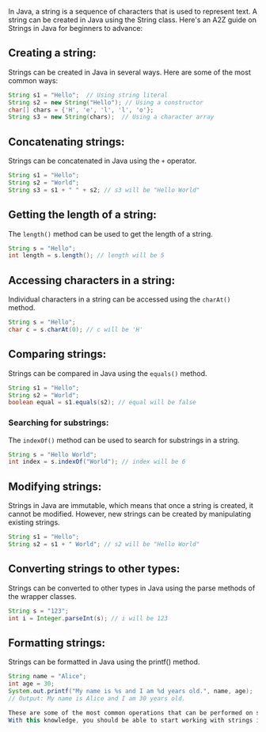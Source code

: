 
In Java, a string is a sequence of characters that is used to represent text. A string can be created in Java using the String class. Here's an A2Z guide on Strings in Java for beginners to advance:

## Creating a string:
Strings can be created in Java in several ways. Here are some of the most common ways:

```java
String s1 = "Hello";  // Using string literal
String s2 = new String("Hello"); // Using a constructor
char[] chars = {'H', 'e', 'l', 'l', 'o'};
String s3 = new String(chars);  // Using a character array
```

## Concatenating strings:
Strings can be concatenated in Java using the `+` operator.

```java
String s1 = "Hello";
String s2 = "World";
String s3 = s1 + " " + s2; // s3 will be "Hello World"
```

## Getting the length of a string:
The `length()` method can be used to get the length of a string.

```java
String s = "Hello";
int length = s.length(); // length will be 5
```

## Accessing characters in a string:
Individual characters in a string can be accessed using the `charAt()` method.

```java
String s = "Hello";
char c = s.charAt(0); // c will be 'H'
```
## Comparing strings:
Strings can be compared in Java using the `equals()` method.

```java
String s1 = "Hello";
String s2 = "World";
boolean equal = s1.equals(s2); // equal will be false
```

### Searching for substrings:
The `indexOf()` method can be used to search for substrings in a string.

```java
String s = "Hello World";
int index = s.indexOf("World"); // index will be 6
```

## Modifying strings:
Strings in Java are immutable, which means that once a string is created, it cannot be modified. However, new strings can be created by manipulating existing strings.

```java
String s1 = "Hello";
String s2 = s1 + " World"; // s2 will be "Hello World"
```

## Converting strings to other types:
Strings can be converted to other types in Java using the parse methods of the wrapper classes.

```java
String s = "123";
int i = Integer.parseInt(s); // i will be 123
```

## Formatting strings:
Strings can be formatted in Java using the printf() method.

```java
String name = "Alice";
int age = 30;
System.out.printf("My name is %s and I am %d years old.", name, age);
// Output: My name is Alice and I am 30 years old.

These are some of the most common operations that can be performed on strings in Java. 
With this knowledge, you should be able to start working with strings in your Java programs.
